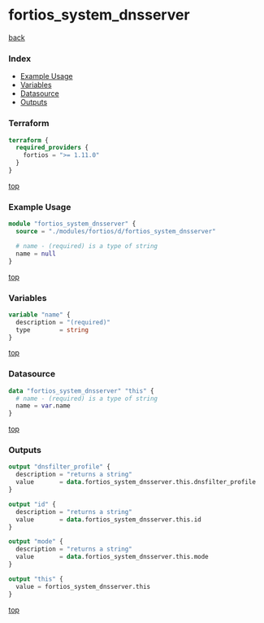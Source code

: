 # fortios_system_dnsserver

[back](../fortios.md)

### Index

- [Example Usage](#example-usage)
- [Variables](#variables)
- [Datasource](#datasource)
- [Outputs](#outputs)

### Terraform

```terraform
terraform {
  required_providers {
    fortios = ">= 1.11.0"
  }
}
```

[top](#index)

### Example Usage

```terraform
module "fortios_system_dnsserver" {
  source = "./modules/fortios/d/fortios_system_dnsserver"

  # name - (required) is a type of string
  name = null
}
```

[top](#index)

### Variables

```terraform
variable "name" {
  description = "(required)"
  type        = string
}
```

[top](#index)

### Datasource

```terraform
data "fortios_system_dnsserver" "this" {
  # name - (required) is a type of string
  name = var.name
}
```

[top](#index)

### Outputs

```terraform
output "dnsfilter_profile" {
  description = "returns a string"
  value       = data.fortios_system_dnsserver.this.dnsfilter_profile
}

output "id" {
  description = "returns a string"
  value       = data.fortios_system_dnsserver.this.id
}

output "mode" {
  description = "returns a string"
  value       = data.fortios_system_dnsserver.this.mode
}

output "this" {
  value = fortios_system_dnsserver.this
}
```

[top](#index)